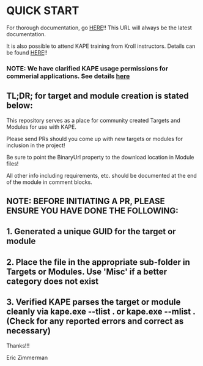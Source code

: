 # QUICK START



For thorough documentation, go [HERE](https://ericzimmerman.github.io/KapeDocs/#!index.md)!! This URL will always be the latest documentation.

It is also possible to attend KAPE training from Kroll instructors. Details can be found [HERE](training.md)!!

### NOTE: We have clarified KAPE usage permissions for commerial applications. See details [here](https://ericzimmerman.github.io/KapeDocs/#!Pages\50-Frequently-asked-questions.md)


## TL;DR; for target and module creation is stated below:

This repository serves as a place for community created Targets and Modules for use with KAPE.

Please send PRs should you come up with new targets or modules for inclusion in the project!

Be sure to point the BinaryUrl property to the download location in Module files!

All other info including requirements, etc. should be documented at the end of the module in comment blocks.

## NOTE: BEFORE INITIATING A PR, PLEASE ENSURE YOU HAVE DONE THE FOLLOWING:

## 1. Generated a unique GUID for the target or module
## 2. Place the file in the appropriate sub-folder in Targets or Modules. Use 'Misc' if a better category does not exist
## 3. Verified KAPE parses the target or module cleanly via kape.exe --tlist . or kape.exe --mlist . (Check for any reported errors and correct as necessary)

Thanks!!!


Eric Zimmerman
